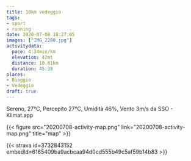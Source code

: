 ```yaml
---
title: 10km vedeggio
tags:
- sport
- running
date: 2020-07-08 18:27:05
images: ["IMG_2280.jpg"]
activitydata:
  pace: 4:34min/km
  elevation: 42mt
  distance: 10.01km
  duration: 45:39
places:
- Bioggio
- Vedeggio
draft: true
---
```


Sereno, 27°C, Percepito 27°C, Umidità 46%, Vento 3m/s da SSO - Klimat.app



{{< figure src="20200708-activity-map.png" link="20200708-activity-map.png" title="map" >}}


{{< strava id=3732843152 embedId=6165409ba9acbcaa94d0cd555b49c5af59b14b83 >}}

